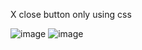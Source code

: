 X close button only using css

![image](https://user-images.githubusercontent.com/51663587/147707360-cc7a55df-a2ed-43ee-b839-4c263379213a.png)
![image](https://user-images.githubusercontent.com/51663587/147707400-2719da2f-df02-4cad-bb41-a12dc34d34f1.png)
